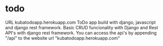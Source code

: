 # todo
URL kubatodoapp.herokuapp.com
ToDo app build with django, javascript and django rest framework. Basic CRUD funcionality with Django and Rest API's with django rest framework. You can access the api's by appending "/api" to the website url "kubatodoapp.herokuapp.com"
